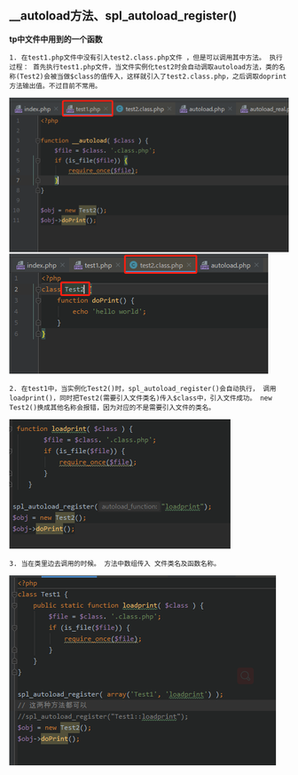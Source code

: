 ## __autoload方法、spl_autoload_register()

**tp中文件中用到的一个函数**

`1. 在test1.php文件中没有引入test2.class.php文件 ，但是可以调用其中方法。
 执行过程：
 首先执行test1.php文件，当文件实例化test2时会自动调取autoload方法，类的名称(Test2)会被当做$class的值传入，这样就引入了test2.class.php，之后调取doprint方法输出值。不过目前不常用。`

![](../image/php/01.png)
![](../image/php/02.png)

`
2. 在test1中，当实例化Test2()时，spl_autoload_register()会自动执行，
调用loadprint()，同时把Test2(需要引入文件类名)传入$class中，引入文件成功。
new Test2()换成其他名称会报错，因为对应的不是需要引入文件的类名。
`

![](../image/php/03.png)

`
3. 当在类里边去调用的时候。 方法中数组传入 文件类名及函数名称。
`

![](../image/php/04.png)

